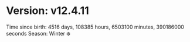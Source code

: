 # Version: v12.4.11
Time since birth: 4516 days, 108385 hours, 6503100 minutes, 390186000 seconds
Season: Winter ❄️
